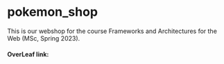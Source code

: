 # pokemon_shop
This is our webshop for the course Frameworks and Architectures for the Web (MSc, Spring 2023).

#### OverLeaf link:


